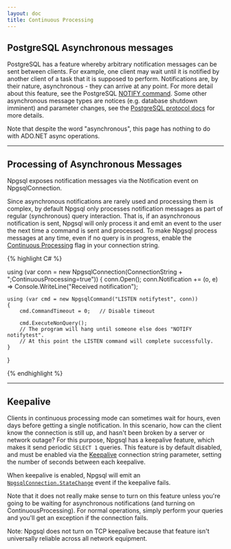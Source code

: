 ```yaml
---
layout: doc
title: Continuous Processing
---
```


## PostgreSQL Asynchronous messages

PostgreSQL has a feature whereby arbitrary notification messages can be sent between clients. For example, one client may wait until it is
notified by another client of a task that it is supposed to perform. Notifications are, by their nature, asynchronous - they can arrive
at any point. For more detail about this feature, see the PostgreSQL [NOTIFY command](http://www.postgresql.org/docs/current/static/sql-notify.html).
Some other asynchronous message types are notices (e.g. database shutdown imminent) and parameter changes, see the
[PostgreSQL protocol docs](http://www.postgresql.org/docs/current/static/protocol-flow.html#PROTOCOL-ASYNC) for more details.

Note that despite the word "asynchronous", this page has nothing to do with ADO.NET async operations.

---

## Processing of Asynchronous Messages

Npgsql exposes notification messages via the Notification event on NpgsqlConnection.

Since asynchronous notifications are rarely used and processing them is complex, by default Npgsql only processes notification messages as
part of regular (synchronous) query interaction. That is, if an asynchronous notification is sent, Npgsql will only process it and emit an
event to the user the next time a command is sent and processed. To make Npgsql process messages at any time, even if no query is in
progress, enable the [Continuous Processing](connection-string-parameters.html#continuous-processing) flag in your connection string. 

{% highlight C# %}

using (var conn = new NpgsqlConnection(ConnectionString + ";ContinuousProcessing=true"))
{
    conn.Open();
    conn.Notification += (o, e) => Console.WriteLine("Received notification");

    using (var cmd = new NpgsqlCommand("LISTEN notifytest", conn))
    {
        cmd.CommandTimeout = 0;   // Disable timeout

        cmd.ExecuteNonQuery();
        // The program will hang until someone else does "NOTIFY notifytest".
        // At this point the LISTEN command will complete successfully.
    }
}

{% endhighlight %}

---

## Keepalive

Clients in continuous processing mode can sometimes wait for hours, even days before getting a single notification. In this scenario,
how can the client know the connection is still up, and hasn't been broken by a server or network outage? For this purpose, Npgsql
has a keepalive feature, which makes it send periodic `SELECT 1` queries. This feature is by default disabled, and must be enabled via
the [Keepalive](connection-string-parameters.html#keepalive) connection string parameter, setting the number of seconds between each
keepalive.

When keepalive is enabled, Npgsql will emit an
[`NpgsqlConnection.StateChange`](https://msdn.microsoft.com/en-us/library/system.data.common.dbconnection.statechange(v=vs.110).aspx)
event if the keepalive fails.

Note that it does not really make sense to turn on this feature unless you're going to be waiting for asynchronous notifications (and
turning on ContinuousProcessing). For normal operations, simply perform your queries and you'll get an exception if the connection
fails.

Note: Npgsql does not turn on TCP keepalive because that feature isn't universally reliable across all network
equipment.

